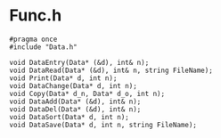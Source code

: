 # Func.h
	
	#pragma once
	#include "Data.h"
	
	void DataEntry(Data* (&d), int& n);
	void DataRead(Data* (&d), int& n, string FileName);
	void Print(Data* d, int n);
	void DataChange(Data* d, int n);
	void Copy(Data* d_n, Data* d_o, int n);
	void DataAdd(Data* (&d), int& n);
	void DataDel(Data* (&d), int& n);
	void DataSort(Data* d, int n);
	void DataSave(Data* d, int n, string FileName);
